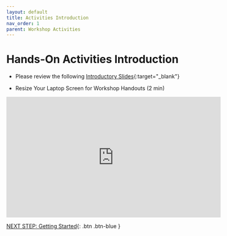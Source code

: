 ```yaml
---
layout: default
title: Activities Introduction
nav_order: 1
parent: Workshop Activities
---
```

# Hands-On Activities Introduction

- Please review the following [Introductory Slides](https://docs.google.com/presentation/d/1gpNzAIGQUjXK7GW_QuLrjn9rXEX9-aegepFK_BUzNUc/){:target="_blank"}

- Resize Your Laptop Screen for Workshop Handouts (2 min)<br>
<iframe width="560" height="315" src="https://www.youtube.com/embed/Igk5hZUfzN0" title="YouTube video player" frameborder="0" allow="accelerometer; autoplay; clipboard-write; encrypted-media; gyroscope; picture-in-picture" allowfullscreen></iframe>

[NEXT STEP: Getting Started](act-1.html){: .btn .btn-blue }
